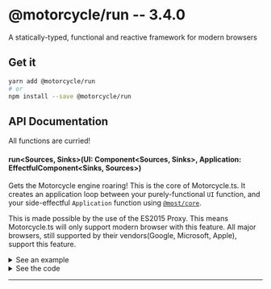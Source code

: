 # @motorcycle/run -- 3.4.0

A statically-typed, functional and reactive framework for modern browsers

## Get it
```sh
yarn add @motorcycle/run
# or
npm install --save @motorcycle/run
```

## API Documentation

All functions are curried!

#### run\<Sources, Sinks\>(UI: Component\<Sources, Sinks\>, Application: EffectfulComponent\<Sinks, Sources\>)

<p>

Gets the Motorcycle engine roaring! This is the core of Motorcycle.ts. It 
creates an application loop between your purely-functional `UI` function, and your
side-effectful `Application` function using [`@most/core`](https://github.com/mostjs/core).

This is made possible by the use of the ES2015 Proxy. This means Motorcycle.ts
will only support modern browser with this feature. All major browsers, still 
supported by their vendors(Google, Microsoft, Apple), support this feature.

</p>


<details>
  <summary>See an example</summary>
  
```typescript
import { run } from '@motorcycle/run'
import { makeDomComponent, div, button, h2, query, clickEvent } from '@motorcycle/dom'

function UI(sources) {
  const { dom } = sources

  const click$ = clickEvent(query('button', dom))

  const count$ = scan(x => x + 1, click$)

  const view$ = map(view, count$)

  return { view$ }
}

function view(count: number) {
  return div([
    h2(`Clicked ${count} times`),
    button('Click Me'),
  ])
}

run(UI, makeDomComponent(document.querySelector('#app')))
```

</details>

<details>
  <summary>See the code</summary>

```typescript

export function run<
  Sources extends Readonly<Record<string, any>>,
  Sinks extends Readonly<Record<string, Stream<any>>>
>(UI: Component<Sources, Sinks>, Application: EffectfulComponent<Sinks, Sources>) {
  const { stream: endSignal } = createProxy<void>()

  const sinkProxies = {} as Record<keyof Sinks, ProxyStream<any>>
  const proxySinks: Sinks = createProxySinks(sinkProxies, endSignal)
  const sources: Sources = Application(proxySinks)
  const sinks: Sinks = createDisposableSinks(UI(sources), endSignal)

  const disposable = replicateSinks(sinks, sinkProxies)

  function dispose() {
    endSignal.event(scheduler.now(), void 0)
    disposable.dispose()
    disposeSources(sources)
  }

  return { sinks, sources, dispose }
}

```

</details>

<hr />
